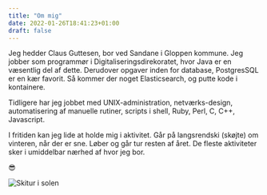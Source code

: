 ```yaml
---
title: "Om mig"
date: 2022-01-26T18:41:23+01:00
draft: false
---
```


Jeg hedder Claus Guttesen, bor ved Sandane i Gloppen kommune. Jeg jobber som programmør i
Digitaliseringsdirekoratet, hvor Java er en væsentlig del af dette. Derudover opgaver inden for
database, PostgresSQL er en kær favorit. Så kommer der noget Elasticsearch, og putte kode i kontainere.

Tidligere har jeg jobbet med UNIX-administration, netværks-design, automatisering af
manuelle rutiner, scripts i shell, Ruby, Perl, C, C++, Javascript.

I fritiden kan jeg lide at holde mig i aktivitet. Går på langsrendski (skøjte) om vinteren,
når der er sne. Løber og går tur resten af året. De fleste aktiviteter sker i umiddelbar
nærhed af hvor jeg bor.

😎

![Skitur i solen](/images/IMG_1365.JPG "Skitur i solen")
